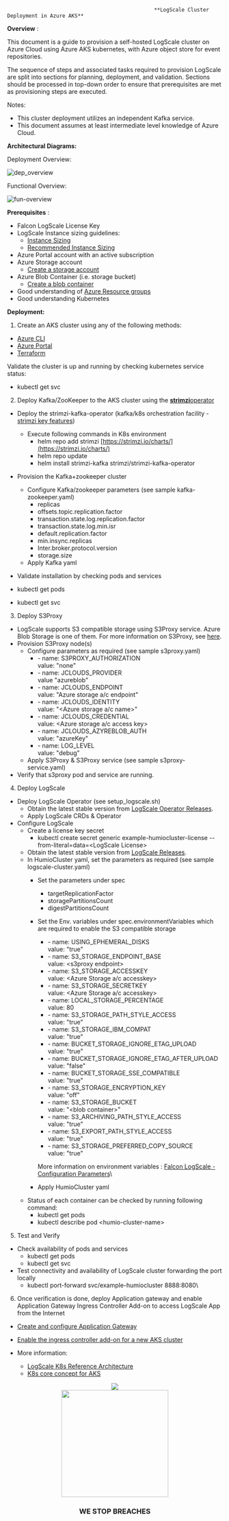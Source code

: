                                                     **LogScale Cluster Deployment in Azure AKS**

**Overview** :

This document is a guide to provision a self-hosted LogScale cluster on Azure Cloud using Azure AKS kubernetes, with Azure object store for event repositories.

The sequence of steps and associated tasks required to provision LogScale are split into sections for planning, deployment, and validation. Sections should be processed in top-down order to ensure that prerequisites are met as provisioning steps are executed.

Notes:

- This cluster deployment utilizes an independent Kafka service.
- This document assumes at least intermediate level knowledge of Azure Cloud.

**Architectural Diagrams:**

Deployment Overview:

![dep_overview](/docs/asset/dep-overview.png) 

Functional Overview:

![fun-overview](/docs/asset/fun-overview.png) 

**Prerequisites** :

- Falcon LogScale License Key
- LogScale Instance sizing guidelines:
  - [Instance Sizing](https://library.humio.com/falcon-logscale-self-hosted/installation-provisioning-sizing.html)
  - [Recommended Instance Sizing](https://library.humio.com/falcon-logscale-self-hosted/installation-prep-rec.html)
- Azure Portal account with an active subscription
- Azure Storage account
  - [Create a storage account](https://learn.microsoft.com/en-us/azure/storage/common/storage-account-create?tabs=azure-portal)
- Azure Blob Container (i.e. storage bucket)
  - [Create a blob container](https://learn.microsoft.com/en-us/azure/storage/blobs/storage-quickstart-blobs-portal#create-a-container)
- Good understanding of [Azure Resource groups](https://learn.microsoft.com/en-us/azure/azure-resource-manager/management/manage-resource-groups-portal)
- Good understanding Kubernetes

**Deployment:**

1. Create an AKS cluster using any of the following methods:

  - [Azure CLI](https://learn.microsoft.com/en-us/azure/aks/tutorial-kubernetes-deploy-cluster?tabs=azure-cli)
  - [Azure Portal](https://learn.microsoft.com/en-us/azure/aks/learn/quick-kubernetes-deploy-portal?tabs=azure-cli#create-an-aks-cluster)
  - [Terraform](https://learn.microsoft.com/en-us/azure/aks/learn/quick-kubernetes-deploy-terraform?tabs=azure-cli#implement-the-terraform-code)

Validate the cluster is up and running by checking kubernetes service status:

- kubectl get svc

2. Deploy Kafka/ZooKeeper to the AKS cluster using the [**strimzi**](https://github.com/strimzi/strimzi-kafka-operator)[operator](https://github.com/strimzi/strimzi-kafka-operator)

  - Deploy the strimzi-kafka-operator (kafka/k8s orchestration facility - [strimzi key features](https://strimzi.io/docs/operators/latest/overview.html#key-features-product_str))
    - Execute following commands in K8s environment
      - helm repo add strimzi [https://strimzi.io/charts/](https://strimzi.io/charts/)
      - helm repo update
      - helm install strimzi-kafka strimzi/strimzi-kafka-operator

  - Provision the Kafka+zookeeper cluster
    - Configure Kafka/zookeeper parameters (see sample kafka-zookeeper.yaml)
      - replicas
      - offsets.topic.replication.factor
      - transaction.state.log.replication.factor
      - transaction.state.log.min.isr
      - default.replication.factor
      - min.insync.replicas
      - Inter.broker.protocol.version
      - storage.size
    - Apply Kafka yaml
  - Validate installation by checking pods and services

- kubectl get pods
- kubectl get svc

3. Deploy S3Proxy

  - LogScale supports S3 compatible storage using S3Proxy service. Azure Blob Storage is one of them. For more information on S3Proxy, see [here](https://github.com/gaul/s3proxy).
  - Provision S3Proxy node(s)
    - Configure parameters as required (see sample s3proxy.yaml)
      - \- name: S3PROXY\_AUTHORIZATION\
        value: "none"
      - \- name: JCLOUDS\_PROVIDER\
        value "azureblob"
      - \- name: JCLOUDS\_ENDPOINT\
        value: "Azure storage a/c endpoint"
      - \- name: JCLOUDS\_IDENTITY\
        value: "\<Azure storage a/c name\>"
      - \- name: JCLOUDS\_CREDENTIAL\
        value: \<Azure storage a/c access key\>
      - \- name: JCLOUDS\_AZYREBLOB\_AUTH\
        value: "azureKey"
      - \- name: LOG\_LEVEL\
        value: "debug"
    - Apply S3Proxy & S3Proxy service (see sample s3proxy-service.yaml)
  - Verify that s3proxy pod and service are running.

4. Deploy LogScale

  - Deploy LogScale Operator (see setup\_logscale.sh)
    - Obtain the latest stable version from [LogScale Operator Releases](https://github.com/humio/humio-operator/releases).
    - Apply LogScale CRDs & Operator
  - Configure LogScale
    - Create a license key secret
      - kubectl create secret generic example-humiocluster-license --from-literal=data=\<LogScale License\>
    - Obtain the latest stable version from [LogScale Releases](https://library.humio.com/release-notes/release-notes-stable.html).
    - In HumioCluster yaml, set the parameters as required (see sample logscale-cluster.yaml)
      - Set the parameters under spec
        - targetReplicationFactor
        - storagePartitionsCount
        - digestPartitionsCount
      - Set the Env. variables under spec.environmentVariables which are required to enable the S3 compatible storage
        - \- name: USING\_EPHEMERAL\_DISKS\
          value: "true"
        - \- name: S3\_STORAGE\_ENDPOINT\_BASE\
          value: \<s3proxy endpoint\>
        - \- name: S3\_STORAGE\_ACCESSKEY\
          value: \<Azure Storage a/c accesskey\>
        - \- name: S3\_STORAGE\_SECRETKEY\
          value: \<Azure Storage a/c accesskey\>
        - \- name: LOCAL\_STORAGE\_PERCENTAGE\
          value: 80
        - \- name: S3\_STORAGE\_PATH\_STYLE\_ACCESS\
          value: "true"
        - \- name: S3\_STORAGE\_IBM\_COMPAT\
          value: "true"
        - \- name: BUCKET\_STORAGE\_IGNORE\_ETAG\_UPLOAD\
          value: "true"
        - \- name: BUCKET\_STORAGE\_IGNORE\_ETAG\_AFTER\_UPLOAD\
          value: "false"
        - \- name: BUCKET\_STORAGE\_SSE\_COMPATIBLE\
          value: "true"
        - \- name: S3\_STORAGE\_ENCRYPTION\_KEY\
          value: "off"
        - \- name: S3\_STORAGE\_BUCKET\
          value: "\<blob container\>"
        - \- name: S3\_ARCHIVING\_PATH\_STYLE\_ACCESS\
          value: "true"
        - \- name: S3\_EXPORT\_PATH\_STYLE\_ACCESS\
          value: "true"
        - \- name: S3\_STORAGE\_PREFERRED\_COPY\_SOURCE\
          value: "true"

        More information on environment variables : [Falcon LogScale - Configuration Parameters](https://library.humio.com/falcon-logscale-self-hosted/envar.html)\
      - Apply HumioCluster yaml
    - Status of each container can be checked by running following command:
      - kubectl get pods
      - kubectl describe pod \<humio-cluster-name\>

5. Test and Verify

- Check availability of pods and services
  - kubectl get pods
  - kubectl get svc
- Test connectivity and availability of LogScale cluster forwarding the port locally
  - kubectl port-forward svc/example-humiocluster 8888:8080\

6. Once verification is done, deploy Application gateway and enable Application Gateway Ingress Controller Add-on to access LogScale App from the Internet

- [Create and configure Application Gateway](https://learn.microsoft.com/en-us/azure/application-gateway/quick-create-portal)
- [Enable the ingress controller add-on for a new AKS cluster](https://learn.microsoft.com/en-us/azure/application-gateway/tutorial-ingress-controller-add-on-new)

- More information:
  - [LogScale K8s Reference Architecture](https://library.humio.com/falcon-logscale-self-hosted/installation-k8s-ref-arch.html)
  - [K8s core concept for AKS](https://learn.microsoft.com/en-us/azure/aks/concepts-clusters-workloads)

<p align="center"><img src="docs/asset/cs-logo-footer.png"><BR/><img width="250px" src="docs/asset/adversary-red-eyes.png"></P>
<h3><P align="center">WE STOP BREACHES</P></h3>
